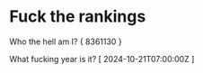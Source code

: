 # Fuck the rankings

Who the hell am I?
{ 8361130 }

What fucking year is it?
[ 2024-10-21T07:00:00Z ]
